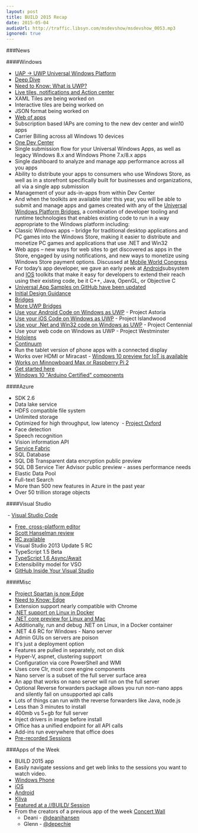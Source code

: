 ```yaml
---
layout: post
title: BUILD 2015 Recap
date: 2015-05-04
audioUrl: http://traffic.libsyn.com/msdevshow/msdevshow_0053.mp3
ignored: true
---
```


###News

####Windows

 - [UAP -\> UWP Universal Windows Platform](http://blogs.windows.com/buildingapps/2015/04/29/distributing-windows-apps-to-the-world/)
 - [Deep Dive](http://blogs.windows.com/buildingapps/2015/04/30/a-deeper-dive-into-the-universal-windows-platform/)
 - [Need to Know: What is UWP?](https://www.thurrott.com/windows/windows-10/3294/need-to-know-universal-windows-platform)
 - [Live tiles, notifications and Action center](http://channel9.msdn.com/Events/Build/2015/2-762)
  -   XAML Tiles are being worked on
  -   Interactive tiles are being worked on
  -   JSON format being worked on
 - [Web of apps](http://channel9.msdn.com/Events/Build/2015/3-765)
 - Subscription based IAPs are coming to the new dev center and win10 apps
 - Carrier Billing across all Windows 10 devices
 - [One Dev Center](http://blogs.windows.com/buildingapps/2015/05/01/get-ready-for-the-unified-dev-center-dashboard-preview-and-upcoming-store-changes/)
  - Single submission flow for your Universal Windows Apps, as well as legacy Windows 8.x and Windows Phone 7.x/8.x apps
  - Single dashboard to analyze and manage app performance across all you apps
  -   Ability to distribute your apps to consumers who use Windows Store, as well as in a storefront specifically built for businesses and organizations, all via a single app submission
  - Management of your ads-in-apps from within Dev Center
  - And when the toolkits are available later this year, you will be able to submit and manage apps and games created with any of the [Universal Windows Platform Bridges](http://dev.windows.com/uwp-bridges/), a combination of developer tooling and runtime technologies that enables existing code to run in a way appropriate to the Windows platform including:
  - Classic Windows apps – bridge for traditional desktop applications
    and PC games into the Windows Store, making it easier to distribute
    and monetize PC games and applications that use .NET and Win32
  - Web apps – new ways for web sites to get discovered as apps in the
    Store, engaged by using notifications, and new ways to monetize
    using Windows Store payment options. Discussed at [Mobile World
    Congress](http://blogs.windows.com/buildingapps/2015/03/02/a-first-look-at-the-windows-10-universal-app-platform/)
  - For today’s app developer, we gave an early peek at [Android](https://dev.windows.com/en-US/uwp-bridges/project-astoria)subsystem and [IOS](https://dev.windows.com/en-US/uwp-bridges/project-islandwood) toolkits that make it easy for developers to extend their reach using their existing code, be it C++, Java, OpenGL, or Objective C
 - [Universal App Samples on GitHub have been updated](https://github.com/Microsoft/Windows-universal-samples)
 - [Initial Design Guidance](http://blogs.windows.com/bloggingwindows/2015/04/29/windows-10-design-getting-the-balance-right/)
 - [Bridges](http://blogs.msdn.com/b/stevengu/archive/2015/04/30/building-bridges-that-empower-developers.aspx)
 - [More UWP Bridges](https://dev.windows.com/en-US/uwp-bridges)
 - [Use your Android Code on Windows as UWP](http://channel9.msdn.com/Events/Build/2015/2-702) - Project Astoria
 - [Use your iOS Code on Windows as UWP](http://channel9.msdn.com/Blogs/OneCode/How-to-Port-iOS-apps-to-Windows-Store-apps) - Project Islandwood
 - [Use your .Net and Win32 code on Windows as UWP](http://channel9.msdn.com/Events/Build/2015/2-692) - Project Centennial
 - Use your web code on Windows as UWP - Project Westminster
 - [Hololens](http://channel9.msdn.com/Events/Build/2015/C9-08)
 - [Continuum](http://channel9.msdn.com/Events/Build/2015/2-703)
 - Run the tablet version of phone apps with a connected display
  -   Works over HDMI or Miracast
 - [Windows 10 preview for IoT is available](http://channel9.msdn.com/Events/Build/2015/2-724)
  -   [Works on Minnowboard Max or Raspberry Pi 2](http://blogs.windows.com/buildingapps/2015/04/29/microsoft-brings-windows-10-to-makers/)
  -   [Get started here](http://ms-iot.github.io/content/GetStarted.htm)
  - [Windows 10 "Arduino Certified" components](http://www.zdnet.com/article/windows-10-gets-arduino-certified-with-new-two-open-source-libraries/)

####Azure

 - SDK 2.6
 - Data lake service
  -   HDFS compatible file system
  -   Unlimited storage
  -   Optimized for high throughput, low latency
 - [Project Oxford](http://channel9.msdn.com/Events/Build/2015/2-613)
  -   Face detection
  -   Speech recognition
  -   Vision information API
 - [Service Fabric](http://channel9.msdn.com/Events/Build/2015?sort=sequential&direction=desc&term=service+fabric)
 - SQL Database
  -   SQL DB Transparent data encryption public preview
  -   SQL DB Service Tier Advisor public preview - asses performance needs
  -   Elastic Data Pool
  -   Full-text Search
 - More than 500 new features in Azure in the past year
 - Over 50 trillion storage objects

####Visual Studio

 - [Visual Studio Code](http://channel9.msdn.com/Events/Build/2015/3-680)
 - [Free, cross-platform editor](https://www.visualstudio.com/products/code-vs.aspx)
  - [Scott Hanselman review](http://www.hanselman.com/blog/IntroducingVisualStudioCodeForWindowsMacAndLinux.aspx)
  - [RC available](https://www.visualstudio.com/products/visual-studio-2015-downloads-vs)
 - Visual Studio 2013 Update 5 RC
 - TypeScript 1.5 Beta
 - [TypeScript 1.6 Async/Await](http://channel9.msdn.com/Events/Build/2015/3-644) 
 - Extensibility model for VSO
 - [GitHub Inside Your Visual Studio](http://haacked.com/archive/2015/04/30/github-in-your-visual-studio/) 

####Misc

 - [Project Spartan is now
Edge](http://channel9.msdn.com/Events/Build/2015/2-656)
  - [Need to Know: Edge](https://www.thurrott.com/windows/windows-10/3280/need-to-know-microsoft-edge)
  - Extension support nearly compatible with Chrome
 - [.NET support on Linux in Docker](http://channel9.msdn.com/Events/Build/2015/2-683)
 - [.NET core preview for Linux and Mac](http://channel9.msdn.com/Events/Build/2015/3-670)
 - Additionally, run and debug .NET on Linux, in a Docker container
 - .NET 4.6 RC for Windows
 - Nano server
  - Admin GUIs on servers are poison
  - It's just a deployment option
  - Features are pulled in separately, not on disk
  - Hyper-V, aspnet, clustering support
  - Configuration via core PowerShell and WMI
  - Uses core Clr, most core engine components
  - Nano server is a subset of the full server surface area
  - An app that works on nano server will run on the full server
  - Optional Reverse forwarders package allows you run non-nano apps and silently fail on unsupported api calls
  - Lots of things can run with the reverse forwarders like Java, node.js
  - Less than 3 minutes to install
  - 400mb vs 5+gb for full server
  - Inject drivers in image before install
 - Office has a unified endpoint for all API calls
  - Add-ins run everywhere that office does
 - [Pre-recorded Sessions](http://channel9.msdn.com/Events/Build/2015?sort=sequential&direction=desc&term=&y=Pre-recorded)

###Apps of the Week

 - BUILD 2015 app
  - Easily navigate sessions and get web links to the sessions you want to watch video.
  - [Windows Phone](https://www.windowsphone.com/s?appid=efc8a22a-f132-4c58-b033-2223d2862e29)
  - [iOS](https://itunes.apple.com/us/app/microsoft-build-2015/id986169614?mt=8)
  - [Android](https://play.google.com/store/apps/details?id=com.microsoft.build)
 - [Kliva](http://www.windowsphone.com/s?appid=ffc42ff1-52ec-4219-899b-1ee4e5fe585b)
  - [Featured at a //BUILD/ Session](https://channel9.msdn.com/Events/Build/2015/2-679)
  - From the creators of a previous app of the week [Concert Wall](http://www.windowsphone.com/s?appid=6337ad32-2d69-4f26-bd98-44f6eaae7708)
     - Deani - [@deanihansen](https://twitter.com/deanihansen)
     - Glenn - [@depechie](https://twitter.com/depechie)
